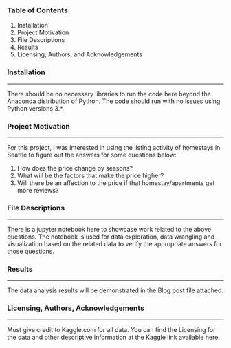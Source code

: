 ### Table of Contents

1. Installation
2. Project Motivation
3. File Descriptions
4. Results
5. Licensing, Authors, and Acknowledgements

### Installation
---
There should be no necessary libraries to run the code here beyond the Anaconda distribution of Python. The code should run with no issues using Python versions 3.*.

### Project Motivation
---

For this project, I was interested in using the listing activity of homestays in Seattle to figure out the answers for some questions below:

1. How does the price change by seasons?
2. What will be the factors that make the price higher?
3. Will there be an affection to the price if that homestay/apartments get more reviews?

### File Descriptions
---

There is a jupyter notebook here to showcase work related to the above questions. The notebook is used for data exploration, data wrangling and visualization based on the related data to verify the appropriate answers for those questions.

### Results
---
The data analysis results will be demonstrated in the Blog post file attached.

### Licensing, Authors, Acknowledgements
---
Must give credit to Kaggle.com for all data. You can find the Licensing for the data and other descriptive information at the Kaggle link available [here](https://www.kaggle.com/airbnb/seattle).  
